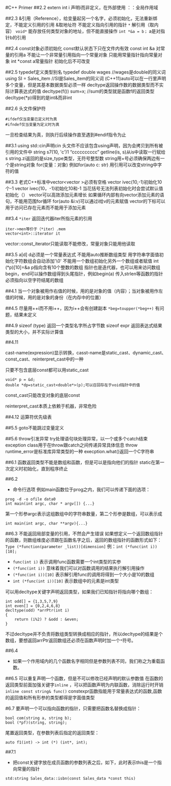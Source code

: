 #C++ Primer
##2.2
extern int i 声明i而非定义，在外部使用
：：全局作用域

##2.3
&引用（Reference），给变量起另一个名字，必须初始化，无法重新绑定，不能定义引用的引用
&取地址符
不能定义指向引用的指针
```*``` 解引用（取内容）
```void*``` 能存放任何类型对象的地址，但不能直接操作
```int *&a = b；``` a是对指针b的引用

##2.4
const对象必须初始化
const默认状态下只在文件内有效
const int &a 对常量的引用a
不能让一个非常量引用指向一个常量对象
只能用常量指针指向常量对象
int *const a常量指针 初始化后不可改变

##2.5
typedef定义类型别名
typedef double wages //wages是double的同义词
using SI = Sales_item //SI是Sales_item的同义词
(C++11)auto可以在一行里声明多个变量，但是其基本数据类型必须一样
decltype返回操作数的数据类型而不实际计算表达式的值
decltype(f()) sum=x; //sum的类型就是函数f的返回类型
decltype(*p)得到的是int&而非int

##2.6
头文件保护符
```
#ifdef仅当变量已定义时为真
#ifndef仅当变量为定义时为真
```
一旦检查结果为真，则执行后续操作直至遇到#endif指令为止

##3.1
using std::cin声明cin
头文件不应该包含using声明，因为会拷贝到所有被引用的文件中
string s7(10, 'c')1   “cccccccccc”
getline(is, s)从is中读取一行赋给s
string.zi返回的是size_type类型，无符号整型数
string用+号必须确保两边有一个是string对象
for(变量：对象)  例如for(auto c: str)
用引用可以改变string中字符的值

##3.3
老式C++标准中vector<vector<int> >必须有空格
vector<int> ivec(10,-1)初始化10个-1
vector<int> ivec{10，-1}初始化10和-1
当花括号无法列表初始化时会尝试默认值初始化（）
vector可以高效添加元素增长
如果循环内部有向vector添加元素的语句，不能用范围for循环
for(auto &i:v)可以通过i给v的元素赋值
vector的下标可以用于访问已存在元素而不能用于添加元素

##3.4
```*iter``` 返回迭代器iter所指元素的引用
```
iter->men等价于（*iter）.mem
vector<int>::iterator it
```
vector<int>::const_iterator只能读取不能修改，常量对象只能用他读取

##3.5
a[d]  d必须是一个常量表达式
不能用auto推断数组类型
用字符串字面值初始化字符数组会自动添加'\0'
不能用一个数组初始化另外一个数组或者赋值
int (*p)[10]=&a   p指向含有10个整数的数组
指针也是迭代器，也可以用来访问数组
begin，end可以操作数组得到头尾指针，例如begin(a)
传入strlen等函数的指针必须指向以空字符结尾的数组

##4.1
当一个对象被用作右值的时候，用的是对象的值（内容）；当对象被用作左值的时候，用的是对象的身份（在内存中的位置）

##4.5
尽量用++i而不用i++，因为i++会有创建副本
```*beg=toupper(*beg++)``` 有问题，结果未定义

##4.9
sizeof (type) 返回一个类型名字所占字节数
sizeof expr 返回表达式结果类型的大小，并不实际计算值

##4.11

cast-name<type>(expression)显示转换，casst-name是static_cast、dynamic_cast、const_cast、reinterpret_cast中的一种

只要不包含底层const都可以用static_cast
```
void* p = &d;
double *dp=static_cast<double*>(p);可以召回存在于void指针中的值
```
const_cast只能改变对象的底层const

reinterpret_cast本质上依赖于机器，非常危险


##4.12
运算符优先级表

##5.5
goto不能跳过变量定义	
					
##5.6
throw引发异常
try处理语句块处理异常，以一个或多个catch结束
exception class用于在throw跟catch之间传递异常具体信息
throw runtime_error是标准库异常类型的一种
execption.what()返回一个C字符串

##6.1
函数返回类型不能是数组和函数，但是可以是指向他们的指针
static在第一次定义时初始化，直到程序终止

##6.2
* 命令行选项
  例如main函数位于prog之内，我们可以传递下面的选项：
```
prog -d -o ofile data0
int main(int argc, char * argv[]) {...}
```
第一个形参argc表示这组数组中的字符串数量，第二个形参是数组，可以表示成
```
int main(int argc, char **argv){...}
```

##6.3
不能返回局部变量的引用，不然会产生错误
如果想定义一个返回数组指针的函数，则数组维度必须跟在函数名字之后，返回的数组指针的函数形式如下：
```Type (*function(parameter _list))[dimension]```
例：```int (*func(int i))[10];``` 
* `func(int i)` 表示调用func函数需要一个int类型的实参
* `(*func(int i))` 意味着我们可以对函数调用的结果执行解引用操作
* `(*func(int i))[10]` 表示解引用func的调用将得到一个大小是10的数组
* `int (*func(int i))[10]` 表示数组中的元素是int类型

可以用decltype关键字声明返回类型，如果我们已知指针将指向哪个数组：
```
int odd[] = {1,3,5,7,9}
int even[] = {0,2,4,6,8}
decltype(odd) *arrPtr(int i)
{
	return (i%2) ? &odd : &even;
}
```
不过decltype并不负责将数组类型转换成相应的指针，所以decltype的结果是个数组，要想返回arrPtr返回数组还必须在函数声明时加一个`*`符号。

##6.4
* 如果一个作用域内的几个函数名字相同但是参数列表不同，我们称之为重载函数。

##6.5
可以重复声明一个函数，但是不可以修改已经声明的默认参数值
在函数的返回类型前面加强关键字```inline``` ，可以把函数声明为内联函数，消除运行时开销
```inline const string& func()```
constexpr函数指能用于常量表达式的函数,函数的返回值和所有形参的类型都得是字面值类型

#6.7
要声明一个可以指向函数的指针，只需要把函数名替换成指针：
```
bool com(string a, string b);
bool (*pf)(string, string);
```
尾置返回类型，在参数列表后指定的返回类型：
```
auto f1(int) -> int (*) (int*, int);
```

##7.1
* 把const关键字放在成员函数的参数列表之后，如下，此时表示this是一个指向常量的指针
```
std:string Sales_data::isbn(const Sales_data *const this)
```

